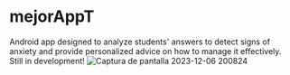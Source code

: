 # mejorAppT
 Android app designed to analyze students' answers to detect signs of anxiety and provide personalized advice on how to manage it effectively. Still in development!
![Captura de pantalla 2023-12-06 200824](https://github.com/kxtxrinx/mejorAppT/assets/78937711/7b73ec16-1ba8-485a-b1c9-2d35498c7be0)
